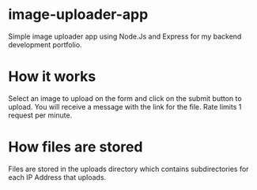 # image-uploader-app
Simple image uploader app using Node.Js and Express for my backend development portfolio.

# How it works
Select an image to upload on the form and click on the submit button to upload. You will receive a message with the link for the file.
Rate limits 1 request per minute.

# How files are stored
Files are stored in the uploads directory which contains subdirectories for each IP Address that uploads.

